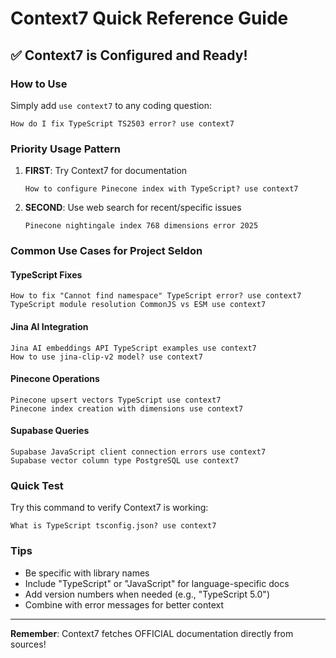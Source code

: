 # Context7 Quick Reference Guide

## ✅ Context7 is Configured and Ready!

### How to Use

Simply add `use context7` to any coding question:

```
How do I fix TypeScript TS2503 error? use context7
```

### Priority Usage Pattern

1. **FIRST**: Try Context7 for documentation
   ```
   How to configure Pinecone index with TypeScript? use context7
   ```

2. **SECOND**: Use web search for recent/specific issues
   ```
   Pinecone nightingale index 768 dimensions error 2025
   ```

### Common Use Cases for Project Seldon

#### TypeScript Fixes
```
How to fix "Cannot find namespace" TypeScript error? use context7
TypeScript module resolution CommonJS vs ESM use context7
```

#### Jina AI Integration
```
Jina AI embeddings API TypeScript examples use context7
How to use jina-clip-v2 model? use context7
```

#### Pinecone Operations
```
Pinecone upsert vectors TypeScript use context7
Pinecone index creation with dimensions use context7
```

#### Supabase Queries
```
Supabase JavaScript client connection errors use context7
Supabase vector column type PostgreSQL use context7
```

### Quick Test

Try this command to verify Context7 is working:
```
What is TypeScript tsconfig.json? use context7
```

### Tips

- Be specific with library names
- Include "TypeScript" or "JavaScript" for language-specific docs
- Add version numbers when needed (e.g., "TypeScript 5.0")
- Combine with error messages for better context

---

**Remember**: Context7 fetches OFFICIAL documentation directly from sources!